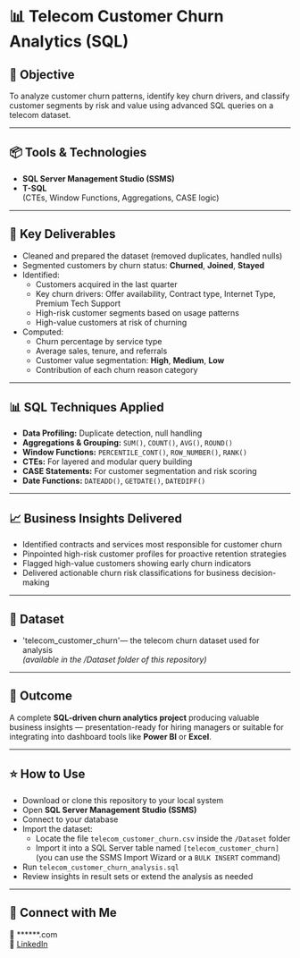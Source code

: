 
# 📊 Telecom Customer Churn Analytics (SQL)

## 📌 Objective
To analyze customer churn patterns, identify key churn drivers, and classify customer segments by risk and value using advanced SQL queries on a telecom dataset.

---

## 📦 Tools & Technologies
- **SQL Server Management Studio (SSMS)**
- **T-SQL**  
  (CTEs, Window Functions, Aggregations, CASE logic)

---

## 📁 Key Deliverables
- Cleaned and prepared the dataset (removed duplicates, handled nulls)
- Segmented customers by churn status: **Churned**, **Joined**, **Stayed**
- Identified:
  - Customers acquired in the last quarter
  - Key churn drivers: Offer availability, Contract type, Internet Type, Premium Tech Support
  - High-risk customer segments based on usage patterns
  - High-value customers at risk of churning
- Computed:
  - Churn percentage by service type
  - Average sales, tenure, and referrals
  - Customer value segmentation: **High**, **Medium**, **Low**
  - Contribution of each churn reason category

---

## 📊 SQL Techniques Applied
- **Data Profiling:** Duplicate detection, null handling
- **Aggregations & Grouping:** `SUM()`, `COUNT()`, `AVG()`, `ROUND()`
- **Window Functions:** `PERCENTILE_CONT()`, `ROW_NUMBER()`, `RANK()`
- **CTEs:** For layered and modular query building
- **CASE Statements:** For customer segmentation and risk scoring
- **Date Functions:** `DATEADD()`, `GETDATE()`, `DATEDIFF()`

---

## 📈 Business Insights Delivered
- Identified contracts and services most responsible for customer churn
- Pinpointed high-risk customer profiles for proactive retention strategies
- Flagged high-value customers showing early churn indicators
- Delivered actionable churn risk classifications for business decision-making

---
## 📂 Dataset
- 'telecom_customer_churn'— the telecom churn dataset used for analysis  
  *(available in the /Dataset folder of this repository)*


---

## 🚀 Outcome
A complete **SQL-driven churn analytics project** producing valuable business insights — presentation-ready for hiring managers or suitable for integrating into dashboard tools like **Power BI** or **Excel**.

---

## ⭐ How to Use
- Download or clone this repository to your local system
- Open **SQL Server Management Studio (SSMS)**
- Connect to your database
- Import the dataset:
  - Locate the file `telecom_customer_churn.csv` inside the `/Dataset` folder
  - Import it into a SQL Server table named `[telecom_customer_churn]` (you can use the SSMS Import Wizard or a `BULK INSERT` command)
- Run `telecom_customer_churn_analysis.sql`
- Review insights in result sets or extend the analysis as needed


---

## 📌 Connect with Me  
📧 ******.com  
🔗 [LinkedIn](https://www.linkedin.com/in/sukadevpatra)

